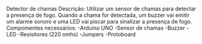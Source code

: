 Detector de chamas
Descrição: Utilizar um sensor de chamas para detectar a presença de fogo. Quando a chama for detectada, um buzzer vai emitir um alarme sonoro e uma LED vai piscar para sinalizar a presença de fogo.
Compomentes necessários:
-Arduíno UNO
-Sensor de chamas
-Buzzer
-LED
-Resisitores (220 omhs)
-Jumpers
-Protoboard
